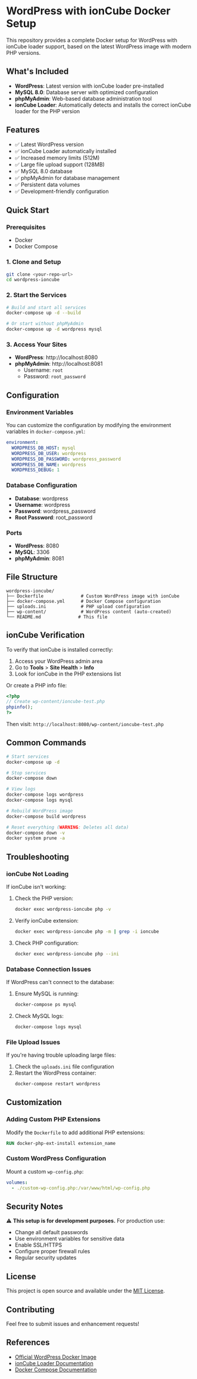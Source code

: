 # WordPress with ionCube Docker Setup

This repository provides a complete Docker setup for WordPress with ionCube loader support, based on the latest WordPress image with modern PHP versions.

## What's Included

- **WordPress**: Latest version with ionCube loader pre-installed
- **MySQL 8.0**: Database server with optimized configuration
- **phpMyAdmin**: Web-based database administration tool
- **ionCube Loader**: Automatically detects and installs the correct ionCube loader for the PHP version

## Features

- ✅ Latest WordPress version
- ✅ ionCube Loader automatically installed
- ✅ Increased memory limits (512M)
- ✅ Large file upload support (128MB)
- ✅ MySQL 8.0 database
- ✅ phpMyAdmin for database management
- ✅ Persistent data volumes
- ✅ Development-friendly configuration

## Quick Start

### Prerequisites

- Docker
- Docker Compose

### 1. Clone and Setup

```bash
git clone <your-repo-url>
cd wordpress-ioncube
```

### 2. Start the Services

```bash
# Build and start all services
docker-compose up -d --build

# Or start without phpMyAdmin
docker-compose up -d wordpress mysql
```

### 3. Access Your Sites

- **WordPress**: http://localhost:8080
- **phpMyAdmin**: http://localhost:8081
  - Username: `root`
  - Password: `root_password`

## Configuration

### Environment Variables

You can customize the configuration by modifying the environment variables in `docker-compose.yml`:

```yaml
environment:
  WORDPRESS_DB_HOST: mysql
  WORDPRESS_DB_USER: wordpress
  WORDPRESS_DB_PASSWORD: wordpress_password
  WORDPRESS_DB_NAME: wordpress
  WORDPRESS_DEBUG: 1
```

### Database Configuration

- **Database**: wordpress
- **Username**: wordpress
- **Password**: wordpress_password
- **Root Password**: root_password

### Ports

- **WordPress**: 8080
- **MySQL**: 3306
- **phpMyAdmin**: 8081

## File Structure

```
wordpress-ioncube/
├── Dockerfile              # Custom WordPress image with ionCube
├── docker-compose.yml      # Docker Compose configuration
├── uploads.ini             # PHP upload configuration
├── wp-content/             # WordPress content (auto-created)
└── README.md              # This file
```

## ionCube Verification

To verify that ionCube is installed correctly:

1. Access your WordPress admin area
2. Go to **Tools** > **Site Health** > **Info**
3. Look for ionCube in the PHP extensions list

Or create a PHP info file:

```php
<?php
// Create wp-content/ioncube-test.php
phpinfo();
?>
```

Then visit: `http://localhost:8080/wp-content/ioncube-test.php`

## Common Commands

```bash
# Start services
docker-compose up -d

# Stop services
docker-compose down

# View logs
docker-compose logs wordpress
docker-compose logs mysql

# Rebuild WordPress image
docker-compose build wordpress

# Reset everything (WARNING: Deletes all data)
docker-compose down -v
docker system prune -a
```

## Troubleshooting

### ionCube Not Loading

If ionCube isn't working:

1. Check the PHP version:

   ```bash
   docker exec wordpress-ioncube php -v
   ```

2. Verify ionCube extension:

   ```bash
   docker exec wordpress-ioncube php -m | grep -i ioncube
   ```

3. Check PHP configuration:
   ```bash
   docker exec wordpress-ioncube php --ini
   ```

### Database Connection Issues

If WordPress can't connect to the database:

1. Ensure MySQL is running:

   ```bash
   docker-compose ps mysql
   ```

2. Check MySQL logs:
   ```bash
   docker-compose logs mysql
   ```

### File Upload Issues

If you're having trouble uploading large files:

1. Check the `uploads.ini` file configuration
2. Restart the WordPress container:
   ```bash
   docker-compose restart wordpress
   ```

## Customization

### Adding Custom PHP Extensions

Modify the `Dockerfile` to add additional PHP extensions:

```dockerfile
RUN docker-php-ext-install extension_name
```

### Custom WordPress Configuration

Mount a custom `wp-config.php`:

```yaml
volumes:
  - ./custom-wp-config.php:/var/www/html/wp-config.php
```

## Security Notes

⚠️ **This setup is for development purposes.** For production use:

- Change all default passwords
- Use environment variables for sensitive data
- Enable SSL/HTTPS
- Configure proper firewall rules
- Regular security updates

## License

This project is open source and available under the [MIT License](LICENSE).

## Contributing

Feel free to submit issues and enhancement requests!

## References

- [Official WordPress Docker Image](https://hub.docker.com/_/wordpress)
- [ionCube Loader Documentation](https://www.ioncube.com/loaders.php)
- [Docker Compose Documentation](https://docs.docker.com/compose/)
